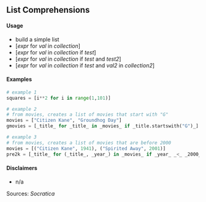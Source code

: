 ## List Comprehensions

#### Usage

* build a simple list
* [_expr_ for _val_ in _collection_]
* [_expr_ for _val_ in _collection_ if _test_]
* [_expr_ for _val_ in _collection_ if _test_ and _test2_]
* [_expr_ for _val_ in _collection_ if _test_ and _val2_ in _collection2_]

#### Examples

```python
# example 1
squares = [i**2 for i in range(1,101)]

# example 2
# from movies, creates a list of movies that start with "G"
movies = ["Citizen Kane", "Groundhog Day"]
gmovies = [_title_ for _title_ in _movies_ if _title.startswith("G")_]

# example 3
# from movies, creates a list of movies that are before 2000
movies = [("Citizen Kane", 1941), ("Spirited Away", 2001)]
pre2k = [_title_ for (_title_, _year_) in _movies_ if _year_ _<_ _2000_]
```

#### Disclaimers

* n/a

Sources: _Socratica_